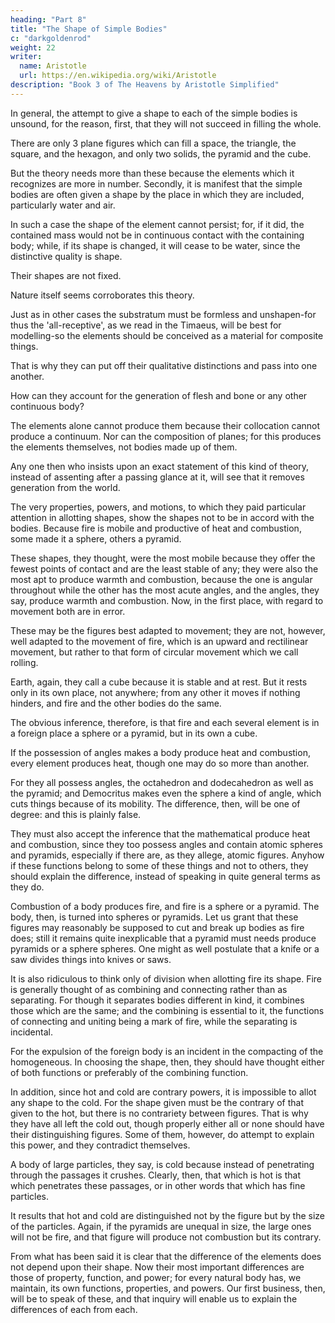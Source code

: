 ```yaml
---
heading: "Part 8"
title: "The Shape of Simple Bodies"
c: "darkgoldenrod"
weight: 22
writer:
  name: Aristotle
  url: https://en.wikipedia.org/wiki/Aristotle
description: "Book 3 of The Heavens by Aristotle Simplified"
---
```




In general, the attempt to give a shape to each of the simple bodies is unsound, for the reason, first, that they will not succeed in filling the whole.

There are only 3 plane figures which can fill a space, the triangle, the square, and the hexagon, and only two solids, the pyramid and the cube.

But the theory needs more than these because the elements which it recognizes are more in number. Secondly, it is manifest that the simple bodies are often given a shape by the place in which they are included, particularly water and air. 

In such a case the shape of the element cannot persist; for, if it did, the contained mass would not be in continuous contact with the containing body; while, if its shape is changed, it will cease to be water, since the distinctive quality is shape.

Their shapes are not fixed.

Nature itself seems corroborates this theory.

Just as in other cases the substratum must be formless and unshapen-for thus the 'all-receptive', as we read in the Timaeus, will be best for modelling-so the elements should be conceived as a material for composite things.

That is why they can put off their qualitative distinctions and pass into one another. 

How can they account for the generation of flesh and bone or any other continuous body? 

The elements alone cannot produce them because their collocation cannot produce a continuum. Nor can the composition of planes; for this produces the elements themselves, not bodies made up of them. 

Any one then who insists upon an exact statement of this kind of theory, instead of assenting after a passing glance at it, will see that it removes generation from the world.

The very properties, powers, and motions, to which they paid particular attention in allotting shapes, show the shapes not to be in accord with the bodies. Because fire is mobile and productive of heat and combustion, some made it a sphere, others a pyramid.

These shapes, they thought, were the most mobile because they offer the fewest points of contact and are the least stable of any; they were also the most apt to produce warmth and combustion, because the one is angular throughout while the other has the most acute angles, and the angles, they say, produce warmth and combustion. Now, in the first place, with regard to movement both are in error.

These may be the figures best adapted to movement; they are not, however, well adapted to the movement of fire, which is an upward and rectilinear movement, but rather to that form of circular movement which we call rolling. 

Earth, again, they call a cube because it is stable and at rest. But it rests only in its own place, not anywhere; from any other it moves if nothing hinders, and fire and the other bodies do the same. 

The obvious inference, therefore, is that fire and each several element is in a foreign place a sphere or a pyramid, but in its own a cube.

If the possession of angles makes a body produce heat and combustion, every element produces heat, though one may do so more than another.

For they all possess angles, the octahedron and dodecahedron as well as the pyramid; and Democritus makes even the sphere a kind of angle, which cuts things because of its mobility. The difference, then, will be one of degree: and this is plainly false.

They must also accept the inference that the mathematical produce heat and combustion, since they too possess angles and contain atomic spheres and pyramids, especially if there are, as they allege, atomic figures. Anyhow if these functions belong to some of these things and not to others, they should explain the difference, instead of speaking in quite general terms as they do. 

Combustion of a body produces fire, and fire is a sphere or a pyramid. The body, then, is turned into spheres or pyramids. Let us grant that these figures may reasonably be supposed to cut and break up bodies as fire does; still it remains quite inexplicable that a pyramid must needs produce pyramids or a sphere spheres. One might as well postulate that a knife or a saw divides things into knives or saws.

It is also ridiculous to think only of division when allotting fire its shape. Fire is generally thought of as combining and connecting rather than as separating. For though it separates bodies different in kind, it combines those which are the same; and the combining is essential to it, the functions of connecting and uniting being a mark of fire, while the separating is incidental.

For the expulsion of the foreign body is an incident in the compacting of the homogeneous. In choosing the shape, then, they should have thought either of both functions or preferably of the combining function. 

In addition, since hot and cold are contrary powers, it is impossible to allot any shape to the cold. For the shape given must be the contrary of that given to the hot, but there is no contrariety between figures. That is why they have all left the cold out, though properly either all or none should have their distinguishing figures. Some of them, however, do attempt to explain this power, and they contradict themselves. 

A body of large particles, they say, is cold because instead of penetrating through the passages it crushes. Clearly, then, that which is hot is that which penetrates these passages, or in other words that which has fine particles. 

It results that hot and cold are distinguished not by the figure but by the size of the particles. Again, if the pyramids are unequal in size, the large ones will not be fire, and that figure will produce not combustion but its contrary.

From what has been said it is clear that the difference of the elements does not depend upon their shape. Now their most important differences are those of property, function, and power; for every natural body has, we maintain, its own functions, properties, and powers. Our first business, then, will be to speak of these, and that inquiry will enable us to explain the differences of each from each.
